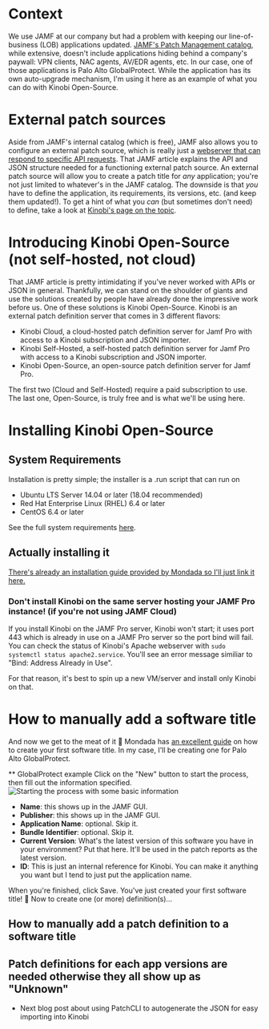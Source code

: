# Context
We use JAMF at our company but had a problem with keeping our line-of-business (LOB) applications updated. [JAMF's Patch Management catalog](https://docs.jamf.com/jamf-app-catalog/Patch_Management_Software_Titles.html), while extensive, doesn't include applications hiding behind a company's paywall: VPN clients, NAC agents, AV/EDR agents, etc. 
In our case, one of those applications is Palo Alto GlobalProtect. While the application has its own auto-upgrade mechanism, I'm using it here as an example of what you can do with Kinobi Open-Source.

# External patch sources
Aside from JAMF's internal catalog (which is free), JAMF also allows you to configure an external patch source, which is really just a [webserver that can respond to specific API requests](https://www.jamf.com/jamf-nation/articles/497/jamf-pro-external-patch-source-endpoints). That JAMF article explains the API and JSON structure needed for a functioning external patch source. An external patch source will allow you to create a patch title for _any_ application; you're not just limited to whatever's in the JAMF catalog. The downside is that _you_ have to define the application, its requirements, its versions, etc. (and keep them updated!).
To get a hint of what you _can_ (but sometimes don't need) to define, take a look at [Kinobi's page on the topic](https://mondada.atlassian.net/wiki/spaces/MSD/pages/553189450/Patch+Definitions).

# Introducing Kinobi Open-Source (not self-hosted, not cloud)
That JAMF article is pretty intimidating if you've never worked with APIs or JSON in general. Thankfully, we can stand on the shoulder of giants and use the solutions created by people have already done the impressive work before us. One of these solutions is Kinobi Open-Source.
Kinobi is an external patch definition server that comes in 3 different flavors:
* Kinobi Cloud, a cloud-hosted patch definition server for Jamf Pro with access to a Kinobi subscription and JSON importer.
* Kinobi Self-Hosted, a self-hosted patch definition server for Jamf Pro with access to a Kinobi subscription and JSON importer.
* Kinobi Open-Source, an open-source patch definition server for Jamf Pro.

The first two (Cloud and Self-Hosted) require a paid subscription to use. The last one, Open-Source, is truly free and is what we'll be using here.

# Installing Kinobi Open-Source
## System Requirements
Installation is pretty simple; the installer is a .run script that can run on 
* Ubuntu LTS Server 14.04 or later (18.04 recommended)
* Red Hat Enterprise Linux (RHEL) 6.4 or later
* CentOS 6.4 or later

See the full system requirements [here](https://github.com/mondada/kinobi#standalone).

## Actually installing it
[There's already an installation guide provided by Mondada so I'll just link it here.](https://mondada.atlassian.net/wiki/spaces/MSD/pages/592216069/Kinobi+Open-Source)

### Don't install Kinobi on the same server hosting your JAMF Pro instance! (if you're not using JAMF Cloud)
If you install Kinobi on the JAMF Pro server, Kinobi won't start; it uses port 443 which is already in use on a JAMF Pro server so the port bind will fail. You can check the status of Kinobi's Apache webserver with `sudo systemctl status apache2.service`.
You'll see an error message similiar to "Bind: Address Already in Use".

For that reason, it's best to spin up a new VM/server and install only Kinobi on that.

# How to manually add a software title
And now we get to the meat of it 🍖
Mondada has [an excellent guide](https://mondada.atlassian.net/wiki/spaces/MSD/pages/553222153/Manual+Creation) on how to create your first software title.
In my case, I'll be creating one for Palo Alto GlobalProtect.

** GlobalProtect example
Click on the "New" button to start the process, then fill out the information specified.
![Starting the process with some basic information](https://i.imgur.com/1u6dsQy.png)
* **Name**: this shows up in the JAMF GUI.
* **Publisher**: this shows up in the JAMF GUI.
* **Application Name**: optional. Skip it.
* **Bundle Identifier**: optional. Skip it.
* **Current Version**: What's the latest version of this software you have in your environment? Put that here. It'll be used in the patch reports as the latest version.
* **ID**: This is just an internal reference for Kinobi. You can make it anything you want but I tend to just put the application name.

When you're finished, click Save. You've just created your first software title! 🎉 Now to create one (or more) definition(s)...

## How to manually add a patch definition to a software title




## Patch definitions for each app versions are needed otherwise they all show up as "Unknown"

* Next blog post about using PatchCLI to autogenerate the JSON for easy importing into Kinobi
